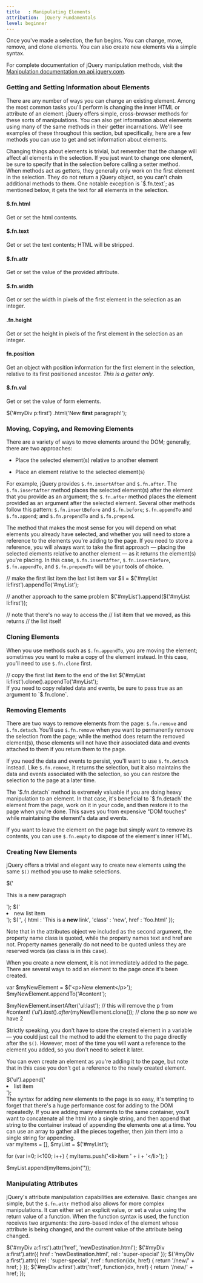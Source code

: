 ```yaml
---
title   : Manipulating Elements
attribution:  jQuery Fundamentals
level: beginner
---
```

Once you've made a selection, the fun begins. You can change, move, remove, and clone elements. 
You can also create new elements via a simple syntax.

For complete documentation of jQuery manipulation methods, visit the
[Manipulation documentation on api.jquery.com](http://api.jquery.com/category/manipulation/).

### Getting and Setting Information about Elements

There are any number of ways you can change an existing element.  Among the
most common tasks you'll perform is changing the inner HTML or attribute of an
element.  jQuery offers simple, cross-browser methods for these sorts of
manipulations.  You can also get information about elements using many of the
same methods in their getter incarnations.  We'll see examples of these
throughout this section, but specifically, here are a few methods you can use
to get and set information about elements.

<div class="note" markdown="1">
Changing things about elements is trivial, but remember that the change will affect all elements in the selection. 
If you just want to change one element, be sure to specify that in the selection before calling a setter method.
</div>

<div class="note" markdown="1">
When methods act as getters, they generally only work on the first element in the selection. 
They do not return a jQuery object, so you can't chain additional methods to them. 
One notable exception is `$.fn.text`; as mentioned below, it gets the text for all elements in the selection.
</div>

#### $.fn.html
Get or set the html contents.

#### $.fn.text
Get or set the text contents; HTML will be stripped.

#### $.fn.attr
Get or set the value of the provided attribute.

#### $.fn.width
Get or set the width in pixels of the first element in the selection as an integer.

#### .fn.height
Get or set the height in pixels of the first element in the selection as an integer.

#### fn.position
Get an object with position information for the first element in the selection, relative to its first positioned ancestor. _This is a getter only_.

#### $.fn.val
Get or set the value of form elements.

<javascript caption="Changing the HTML of an element">
$('#myDiv p:first')
.html('New <strong>first</strong> paragraph!');
</javascript>

### Moving, Copying, and Removing Elements

There are a variety of ways to move elements around the DOM; generally, there are two approaches:

*	Place the selected element(s) relative to another element

*	Place an element relative to the selected element(s)

For example, jQuery provides `$.fn.insertAfter` and `$.fn.after`. The
`$.fn.insertAfter` method places the selected element(s) after the element that
you provide as an argument; the `$.fn.after` method places the element provided
as an argument after the selected element.  Several other methods follow this
pattern: `$.fn.insertBefore` and `$.fn.before`; `$.fn.appendTo` and
`$.fn.append`; and `$.fn.prependTo` and `$.fn.prepend`.

The method that makes the most sense for you will depend on what elements you
already have selected, and whether you will need to store a reference to the
elements you're adding to the page.  If you need to store a reference, you will
always want to take the first approach — placing the selected elements relative
to another element — as it returns the element(s) you're placing.  In this
case, `$.fn.insertAfter`, `$.fn.insertBefore`, `$.fn.appendTo`, and
`$.fn.prependTo` will be your tools of choice.

<javascript caption="Moving elements using different approaches">
// make the first list item the last list item
var $li = $('#myList li:first').appendTo('#myList');

// another approach to the same problem
$('#myList').append($('#myList li:first'));

// note that there's no way to access the
// list item that we moved, as this returns
// the list itself
</javascript>

### Cloning Elements

When you use methods such as `$.fn.appendTo`, you are moving the element; sometimes you want to make a copy of the element instead. 
In this case, you'll need to use `$.fn.clone` first.

<javascript caption="Making a copy of an element">
// copy the first list item to the end of the list
$('#myList li:first').clone().appendTo('#myList');
</javascript>

<div class="note" markdown="1">
If you need to copy related data and events, be sure to pass true as an argument to `$.fn.clone`.
</div>

### Removing Elements

There are two ways to remove elements from the page: `$.fn.remove` and
`$.fn.detach`.  You'll use `$.fn.remove` when you want to permanently remove
the selection from the page; while the method does return the removed
element(s), those elements will not have their associated data and events
attached to them if you return them to the page.

If you need the data and events to persist, you'll want to use `$.fn.detach`
instead.  Like `$.fn.remove`, it returns the selection, but it also maintains
the data and events associated with the selection, so you can restore the
selection to the page at a later time.

<div class="note" markdown="1"> The `$.fn.detach` method is extremely valuable
if you are doing heavy manipulation to an element.  In that case, it's
beneficial to `$.fn.detach` the element from the page, work on it in your code,
and then restore it to the page when you're done.  This saves you from
expensive "DOM touches" while maintaining the element's data and events.
</div>

If you want to leave the element on the page but simply want to remove its
contents, you can use `$.fn.empty` to dispose of the element's inner HTML.

### Creating New Elements

jQuery offers a trivial and elegant way to create new elements using the same `$()` method you use to make selections.

<javascript caption="Creating new elements from an HTML string">
    $('<p>This is a new paragraph</p>');
    $('<li class="new">new list item</li>');
</javascript>

<javascript caption="Creating a new element with an attribute object">
$('<a/>', {
    html : 'This is a <strong>new</strong> link',
    'class' : 'new',
    href : 'foo.html'
});
</javascript>

Note that in the attributes object we included as the second argument, the
property name class is quoted, while the property names text and href are not.
Property names generally do not need to be quoted unless they are reserved
words (as class is in this case).

When you create a new element, it is not immediately added to the page. 
There are several ways to add an element to the page once it's been created.

<javascript caption="Getting a new element on to the page">
var $myNewElement = $('&lt;p>New element&lt;/p>');
$myNewElement.appendTo('#content');

$myNewElement.insertAfter('ul:last'); // this will remove the p from #content!
$('ul').last().after($myNewElement.clone());  // clone the p so now we have 2
</javascript>

Strictly speaking, you don't have to store the created element in a variable —
you could just call the method to add the element to the page directly after
the `$()`.  However, most of the time you will want a reference to the element
you added, so you don't need to select it later.

You can even create an element as you're adding it to the page, but note that
in this case you don't get a reference to the newly created element.

<javascript caption="Creating and adding an element to the page at the same time">
$('ul').append('<li>list item</li>');
</javascript>

<div class="note" markdown="1"> The syntax for adding new elements to the page
is so easy, it's tempting to forget that there's a huge performance cost for
adding to the DOM repeatedly. If you are adding many elements to the same
container, you'll want to concatenate all the html into a single string, and
then append that string to the container instead of appending the elements one
at a time. You can use an array to gather all the pieces together, then join
them into a single string for appending.
</div>

<javascript>
var myItems = [], $myList = $('#myList');

for (var i=0; i&lt;100; i++) {
  myItems.push('&lt;li>item ' + i + '&lt;/li>');
}

$myList.append(myItems.join(''));
</javascript>

### Manipulating Attributes

jQuery's attribute manipulation capabilities are extensive.  Basic changes are
simple, but the `$.fn.attr` method also allows for more complex manipulations.
It can either set an explicit value, or set a value using the return value of a
function.  When the function syntax is used, the function receives two
arguments: the zero-based index of the element whose attribute is being
changed, and the current value of the attribute being changed.

<javascript caption="Manipulating a single attribute">
$('#myDiv a:first').attr('href', 'newDestination.html');
</javascript>

<javascript caption="Manipulating multiple attributes">
$('#myDiv a:first').attr({
  href : 'newDestination.html',
  rel : 'super-special'
});
</javascript>

<javascript caption="Using a function to determine an attribute's new value">
$('#myDiv a:first').attr({
    rel : 'super-special',
    href : function(idx, href) {
        return '/new/' + href;
    }
});
$('#myDiv a:first').attr('href', function(idx, href) {
    return '/new/' + href;
});
</javascript>
